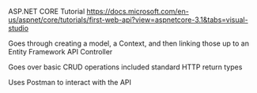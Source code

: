 ﻿ASP.NET CORE Tutorial
https://docs.microsoft.com/en-us/aspnet/core/tutorials/first-web-api?view=aspnetcore-3.1&tabs=visual-studio

Goes through creating a model, a Context, and then linking those up to an Entity Framework API Controller

Goes over basic CRUD operations included standard HTTP return types

Uses Postman to interact with the API